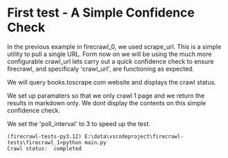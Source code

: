 # First test - A Simple Confidence Check
In the previous example in firecrawl_0, we used scrape_url. This is a simple utility to pull a single URL.
Form now on we will be using the much more configurable crawl_url
lets carry out a quick confidence check to ensure firecrawl, and specificaly 'crawl_url', are functioning as expected.

We will query books.toscrape.com website and displays the crawl status.

We set up paramaters so that we only crawl 1 page and we return the results in markdown only.
We dont display the contents on this simple confidence check.

We set the 'poll_interval' to 3 to speed up the test.

```
(firecrawl-tests-py3.12) E:\data\vscodeproject\firecrawl-tests\firecrawl_1>python main.py
Crawl status:  completed
```